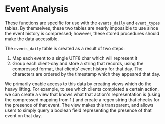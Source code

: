 # Event Analysis

These functions are specific for use with the `events_daily` and `event_types` tables.
By themselves, these two tables are nearly impossible to use since the event history
is compressed; however, these stored procedures should make the data accessible.

The `events_daily` table is created as a result of two steps:
1. Map each event to a single UTF8 char which will represent it
2. Group each client-day and store a string that records, using the
    compressed format, that clients' event history for that day.
    The characters are ordered by the timestamp which they appeared
    that day.

We primarily enable access to this data by creating views which do the heavy lifting.
For example, to see which clients completed a certain action, we can create a view that
knows what that action's representation is (using the compressed mapping from 1.) and
create a regex string that checks for the presence of that event. The view makes this
transparent, and allows users to simply query a boolean field representing the presence
of that event on that day.
